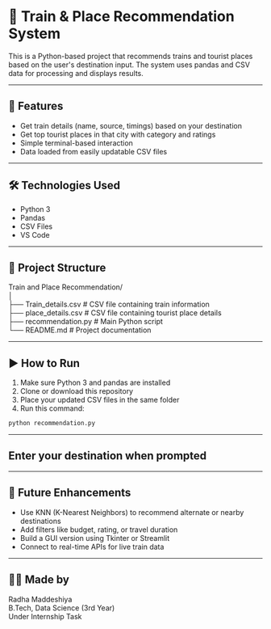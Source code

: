 # 🚉 Train & Place Recommendation System

This is a Python-based project that recommends trains and tourist places based on the user's destination input. The system uses pandas and CSV data for processing and displays results.

---

## 📌 Features

- Get train details (name, source, timings) based on your destination
- Get top tourist places in that city with category and ratings
- Simple terminal-based interaction
- Data loaded from easily updatable CSV files

---

## 🛠️ Technologies Used

- Python 3
- Pandas
- CSV Files
- VS Code

---

## 📂 Project Structure
Train and Place Recommendation/  
│  
├── Train_details.csv  # CSV file containing train information  
├── place_details.csv  # CSV file containing tourist place details  
├── recommendation.py  # Main Python script  
└── README.md          # Project documentation  

---

## ▶️ How to Run

1. Make sure Python 3 and pandas are installed  
2. Clone or download this repository  
3. Place your updated CSV files in the same folder  
4. Run this command:

```bash
python recommendation.py
```

---

## Enter your destination when prompted

---

## 🔮 Future Enhancements

- Use KNN (K-Nearest Neighbors) to recommend alternate or nearby destinations  
- Add filters like budget, rating, or travel duration  
- Build a GUI version using Tkinter or Streamlit  
- Connect to real-time APIs for live train data  

---

## 🙋‍♀️ Made by  
Radha Maddeshiya  
B.Tech, Data Science (3rd Year)  
Under Internship Task
